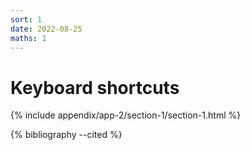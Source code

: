 ```yaml
---
sort: 1
date: 2022-08-25
maths: 1
---
```


# Keyboard shortcuts

{% include appendix/app-2/section-1/section-1.html %}

{% bibliography --cited %}
